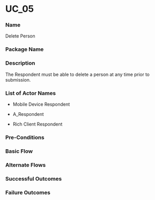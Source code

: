

# UC_05

### Name

Delete Person

### Package Name



### Description

The Respondent must be able to delete a person at any time prior to submission. 

### List of Actor Names


    
- Mobile Device Respondent
    
- A_Respondent
    
- Rich Client Respondent
    



### Pre-Conditions



### Basic Flow



### Alternate Flows



### Successful Outcomes



### Failure Outcomes





